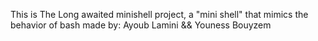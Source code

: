 This is The Long awaited minishell project, 
a "mini shell" that mimics the behavior of bash
made by: Ayoub Lamini && Youness Bouyzem
